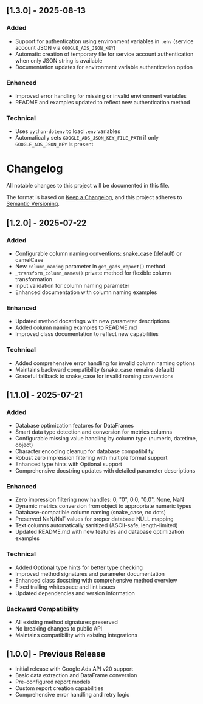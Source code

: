 ## [1.3.0] - 2025-08-13

### Added
- Support for authentication using environment variables in `.env` (service account JSON via `GOOGLE_ADS_JSON_KEY`)
- Automatic creation of temporary file for service account authentication when only JSON string is available
- Documentation updates for environment variable authentication option

### Enhanced
- Improved error handling for missing or invalid environment variables
- README and examples updated to reflect new authentication method

### Technical
- Uses `python-dotenv` to load `.env` variables
- Automatically sets `GOOGLE_ADS_JSON_KEY_FILE_PATH` if only `GOOGLE_ADS_JSON_KEY` is present

# Changelog

All notable changes to this project will be documented in this file.

The format is based on [Keep a Changelog](https://keepachangelog.com/en/1.0.0/),
and this project adheres to [Semantic Versioning](https://semver.org/spec/v2.0.0.html).

## [1.2.0] - 2025-07-22

### Added
- Configurable column naming conventions: snake_case (default) or camelCase
- New `column_naming` parameter in `get_gads_report()` method
- `_transform_column_names()` private method for flexible column transformation
- Input validation for column naming parameter
- Enhanced documentation with column naming examples

### Enhanced
- Updated method docstrings with new parameter descriptions
- Added column naming examples to README.md
- Improved class documentation to reflect new capabilities

### Technical
- Added comprehensive error handling for invalid column naming options
- Maintains backward compatibility (snake_case remains default)
- Graceful fallback to snake_case for invalid naming conventions

## [1.1.0] - 2025-07-21

### Added
- Database optimization features for DataFrames
- Smart data type detection and conversion for metrics columns
- Configurable missing value handling by column type (numeric, datetime, object)
- Character encoding cleanup for database compatibility
- Robust zero impression filtering with multiple format support
- Enhanced type hints with Optional support
- Comprehensive docstring updates with detailed parameter descriptions

### Enhanced
- Zero impression filtering now handles: 0, "0", 0.0, "0.0", None, NaN
- Dynamic metrics conversion from object to appropriate numeric types
- Database-compatible column naming (snake_case, no dots)
- Preserved NaN/NaT values for proper database NULL mapping
- Text columns automatically sanitized (ASCII-safe, length-limited)
- Updated README.md with new features and database optimization examples

### Technical
- Added Optional type hints for better type checking
- Improved method signatures and parameter documentation
- Enhanced class docstring with comprehensive method overview
- Fixed trailing whitespace and lint issues
- Updated dependencies and version information

### Backward Compatibility
- All existing method signatures preserved
- No breaking changes to public API
- Maintains compatibility with existing integrations

## [1.0.0] - Previous Release
- Initial release with Google Ads API v20 support
- Basic data extraction and DataFrame conversion
- Pre-configured report models
- Custom report creation capabilities
- Comprehensive error handling and retry logic
